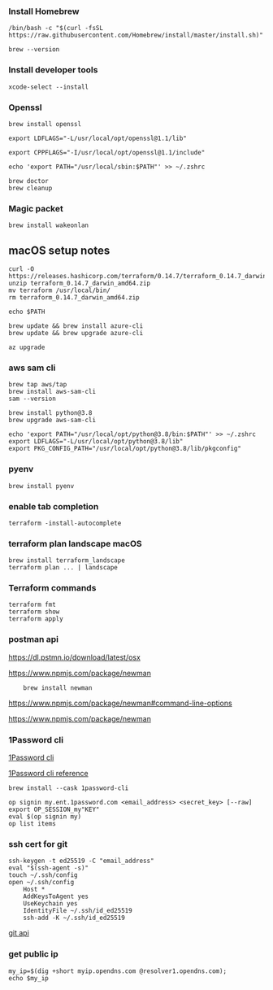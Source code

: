 ### Install Homebrew 
    /bin/bash -c "$(curl -fsSL https://raw.githubusercontent.com/Homebrew/install/master/install.sh)"
    
    brew --version
    
### Install developer tools
    xcode-select --install

### Openssl
`brew install openssl`
    
`export LDFLAGS="-L/usr/local/opt/openssl@1.1/lib"`

`export CPPFLAGS="-I/usr/local/opt/openssl@1.1/include"`

`echo 'export PATH="/usr/local/sbin:$PATH"' >> ~/.zshrc`
  
    brew doctor
    brew cleanup

### Magic packet
    brew install wakeonlan
    
  ## macOS setup notes

    curl -O https://releases.hashicorp.com/terraform/0.14.7/terraform_0.14.7_darwin_amd64.zip
    unzip terraform_0.14.7_darwin_amd64.zip
    mv terraform /usr/local/bin/
    rm terraform_0.14.7_darwin_amd64.zip
    
    echo $PATH

    brew update && brew install azure-cli
    brew update && brew upgrade azure-cli
    
    az upgrade
    
### aws sam cli
    brew tap aws/tap
    brew install aws-sam-cli
    sam --version
    
    brew install python@3.8
    brew upgrade aws-sam-cli
    
    echo 'export PATH="/usr/local/opt/python@3.8/bin:$PATH"' >> ~/.zshrc
    export LDFLAGS="-L/usr/local/opt/python@3.8/lib"
    export PKG_CONFIG_PATH="/usr/local/opt/python@3.8/lib/pkgconfig"
    
### pyenv    
    brew install pyenv
    
### enable tab completion
    terraform -install-autocomplete
    
### terraform plan landscape macOS
    brew install terraform_landscape
    terraform plan ... | landscape

### Terraform commands
    terraform fmt
    terraform show
    terraform apply

### postman api
   https://dl.pstmn.io/download/latest/osx

   https://www.npmjs.com/package/newman 
        
        brew install newman
        
   https://www.npmjs.com/package/newman#command-line-options
        
   https://www.npmjs.com/package/newman

### 1Password cli
    
[1Password cli](https://support.1password.com/command-line/)

[1Password cli reference](https://support.1password.com/command-line-reference/)

    brew install --cask 1password-cli
    
    op signin my.ent.1password.com <email_address> <secret_key> [--raw]
    export OP_SESSION_my"KEY"
    eval $(op signin my)
    op list items
    
### ssh cert for git 
    ssh-keygen -t ed25519 -C "email_address"
    eval "$(ssh-agent -s)"
    touch ~/.ssh/config
    open ~/.ssh/config
        Host *
        AddKeysToAgent yes
        UseKeychain yes
        IdentityFile ~/.ssh/id_ed25519    
        ssh-add -K ~/.ssh/id_ed25519
        
[git api](https://docs.github.com/en/free-pro-team@latest/rest/reference)

### get public ip
    my_ip=$(dig +short myip.opendns.com @resolver1.opendns.com);
    echo $my_ip


